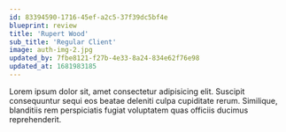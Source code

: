 ```yaml
---
id: 83394590-1716-45ef-a2c5-37f39dc5bf4e
blueprint: review
title: 'Rupert Wood'
sub_title: 'Regular Client'
image: auth-img-2.jpg
updated_by: 7fbe8121-f27b-4e33-8a24-834e62f76e98
updated_at: 1681983185
---
```

Lorem ipsum dolor sit, amet consectetur adipisicing elit. Suscipit consequuntur sequi eos beatae deleniti culpa cupiditate rerum. Similique, blanditiis rem perspiciatis fugiat voluptatem quas officiis ducimus reprehenderit.